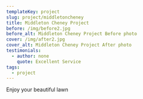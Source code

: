 ```yaml
---
templateKey: project
slug: project/middletoncheney
title: Middleton Cheney Project
before: /img/before2.jpg
before_alt: Middleton Cheney Project Before photo
cover: /img/after2.jpg
cover_alt: Middleton Cheney Project After photo
testimonials:
  - author: none
    quote: Excellent Service
tags:
  - project
---
```

Enjoy your beautiful lawn
